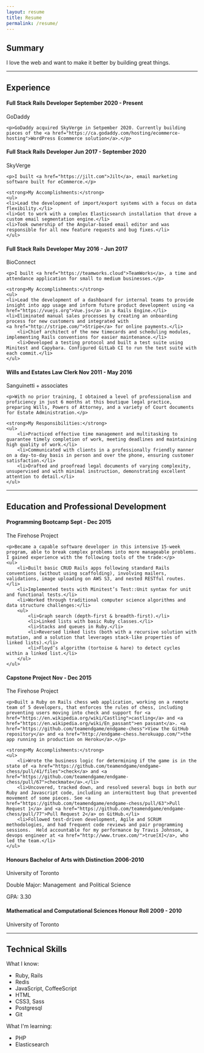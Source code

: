 ```yaml
---
layout: resume
title: Resume
permalink: /resume/
---
```


## Summary

I love the web and want to make it better by building great things.

<hr class="divider" />

## Experience

<div>
	<h4><strong>Full Stack Rails Developer</strong> <span class="pull-right">September 2020 - Present</span></h4>
	<p><span class="highlight-text">GoDaddy</span></p>
	
	<p>GoDaddy acquired SkyVerge in Setpember 2020. Currently building pieces of the <a href="https://ca.godaddy.com/hosting/ecommerce-hosting">WordPress Ecommerce solution</a>.</p>
</div>
<div>
	<h4><strong>Full Stack Rails Developer</strong> <span class="pull-right">Jun 2017 - September 2020</span></h4>
	<p><span class="highlight-text">SkyVerge</span></p>
	
	<p>I built <a href="https://jilt.com">Jilt</a>, email marketing software built for eCommerce.</p>
	
	<strong>My Accomplishments:</strong>
	<ul>
	<li>Lead the development of import/export systems with a focus on data flexibility.</li>
	<li>Got to work with a complex Elasticsearch installation that drove a custom email segmentation engine.</li>
	<li>Took ownership of the Angular-based email editor and was responsible for all new feature requests and bug fixes.</li>
	</ul>
</div>
<div>
	<h4><strong>Full Stack Rails Developer</strong> <span class="pull-right">May 2016 - Jun 2017</span></h4>
	<p><span class="highlight-text">BioConnect</span></p>
	
	<p>I built <a href="https://teamworks.cloud">TeamWorks</a>, a time and attendance application for small to medium businesses.</p>
	
	<strong>My Accomplishments:</strong>
	<ul>
    <li>Lead the development of a dashboard for internal teams to provide insight into app usage and inform future product development using <a href="https://vuejs.org">Vue.js</a> in a Rails Engine.</li>
    <li>Eliminated manual sales processes by creating an onboarding process for new customers and integrated with
    <a href="http://stripe.com/">Stripe</a> for online payments.</li>
		<li>Chief architect of the new timecards and scheduling modules, implementing Rails conventions for easier maintenance.</li>
		<li>Developed a testing protocol and built a test suite using Minitest and Capybara. Configured GitLab CI to run the test suite with each commit.</li>
	</ul>
</div>
<div> 
	<h4><strong>Wills and Estates Law Clerk</strong> <span class="pull-right">Nov 2011 - May 2016</span></h4>
	<p><span class="highlight-text">Sanguinetti + associates</span></p>

    <p>With no prior training, I obtained a level of professionalism and proficiency in just 6 months at this boutique legal practice, preparing Wills, Powers of Attorney, and a variety of Court documents for Estate Administration.</p>

    <strong>My Responsibilities:</strong>
    <ul>
    	<li>Practiced effective time management and multitasking to guarantee timely completion of work, meeting deadlines and maintaining high quality of work.</li>
    	<li>Communicated with clients in a professionally friendly manner on a day-to-day basis in person and over the phone, ensuring customer satisfaction.</li>
    	<li>Drafted and proofread legal documents of varying complexity, unsupervised and with minimal instruction, demonstrating excellent attention to detail.</li>
    </ul>

</div>

<hr class="divider" />
 
## Education and Professional Development
<div>
	<h4><strong>Programming Bootcamp</strong> <span class="pull-right">Sept - Dec 2015</span></h4>
	<p><span class="highlight-text">The Firehose Project</span></p>

    <p>Became a capable software developer in this intensive 15-week program, able to break complex problems into more manageable problems. I gained experience with the following tools of the trade:</p>
    <ul>
    	<li>Built basic CRUD Rails apps following standard Rails conventions (without using scaffolding), involving mailers, validations, image uploading on AWS S3, and nested RESTful routes.</li>
    	<li>Implemented tests with Minitest’s Test::Unit syntax for unit and functional tests.</li>
    	<li>Worked through traditional computer science algorithms and data structure challenges:</li>
    	<ul>
    		<li>Graph search (depth-first & breadth-first).</li>
    		<li>Linked lists with basic Ruby classes.</li>
    		<li>Stacks and queues in Ruby.</li>
    		<li>Reversed linked lists (both with a recursive solution with mutation, and a solution that leverages stack-like properties of linked lists).</li>
    		<li>Floyd’s algorithm (tortoise & hare) to detect cycles within a linked list.</li>
    	</ul>
    </ul>

</div>	
<div>
	<h4><strong>Capstone Project</strong> <span class="pull-right">Nov - Dec 2015</span></h4>
	<p><span class="highlight-text">The Firehose Project</span></p>

    <p>Built a Ruby on Rails chess web application, working on a remote team of 5 developers, that enforces the rules of chess, including preventing users moving into check and support for <a href="https://en.wikipedia.org/wiki/Castling">castling</a> and <a href="https://en.wikipedia.org/wiki/En_passant">en passant</a>. <a href="https://github.com/teamendgame/endgame-chess">View the GitHub repository</a> and <a href="http://endgame-chess.herokuapp.com/">the app running in production on Heroku</a>.</p>

    <strong>My Accomplishments:</strong>
    <ul>
    	<li>Wrote the business logic for determining if the game is in the state of <a href="https://github.com/teamendgame/endgame-chess/pull/41/files">check</a> and <a href="https://github.com/teamendgame/endgame-chess/pull/67">checkmate</a>.</li>
    	<li>Uncovered, tracked down, and resolved several bugs in both our Ruby and Javascript code, including an intermittent bug that prevented movement of some pieces. See <a href="https://github.com/teamendgame/endgame-chess/pull/63">Pull Request 1</a> and <a href="https://github.com/teamendgame/endgame-chess/pull/77">Pull Request 2</a> on GitHub.</li>
    	<li>Followed test-driven development, Agile and SCRUM methodologies, and had frequent code reviews and pair programming sessions.  Held accountable for my performance by Travis Johnson, a devops engineer at <a href="http://www.truex.com/">true[X]</a>, who led the team.</li>
    </ul>

</div>
<div>
	<h4><strong>Honours Bachelor of Arts with Distinction</strong> <span class="pull-right">2006-2010</span></h4>
	<p><span class="highlight-text">University of Toronto</span></p>
	<p>Double Major: Management  and Political Science</p>
	<p>GPA: 3.30</p>
</div>
<div>
	<h4><strong>Mathematical and Computational Sciences Honour Roll</strong> <span class="pull-right">2009 - 2010 </span></h4>
	<p><span class="highlight-text">University of Toronto</span></p>
</div>

<hr class="divider" />

## Technical Skills

<div class="flex-container">
	<div class="flex-child">
		<p>What I know:</p>
		<ul class="tech-skills">
			<li>Ruby, Rails</li>
			<li>Redis</li>
			<li>JavaScript, CoffeeScript</li>
			<li>HTML</li>
			<li>CSS3, Sass</li>
			<li>Postgresql</li>
			<li>Git</li>
		</ul>
	</div>
	<div class="flex-child">
		<p>What I'm learning:</p>
		<ul class="tech-skills">
			<li>PHP</li>
			<li>Elasticsearch</li>
		</ul>
	</div>
</div>
